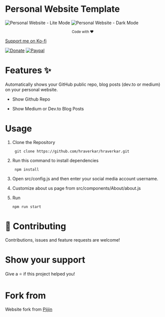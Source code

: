 # Personal Website Template

![Personal Website - Lite Mode](https://i.imgur.com/3lbHQrh.png)
![Personal Website - Dark Mode](https://i.imgur.com/bUIAalX.png)
<p align="center"><sub>Code with ♥️</sub></p>

[Support me on Ko-fi](http://ko-fi.com/hraverkar)
<p  align="center">
    
<a>[![Donate](https://img.shields.io/badge/$-donate-3366FF.svg)](https://www.ko-fi.com/hraverkar) </a>
<a>[![Paypal](https://img.shields.io/badge/$-donate-3366FF.svg)](https://www.paypal.me/hraverkar) </a>
</p>


# Features ✨

Automatically shows your GitHub public repo, blog posts (dev.to or medium) on your personal website.

-   Show Github Repo

-   Show Medium or Dev.to Blog Posts

# Usage

1. Clone the Repository

    ```
     git clone https://github.com/hraverkar/hraverkar.git
    ```

2. Run this command to install dependencies

    ```
     npm install
    ```

3. Open src/config.js and then enter your social media account username.

4. Customize about us page from src/components/About/about.js

5. Run

    ```
    npm run start
    ```


# 🤝 Contributing

Contributions, issues and feature requests are welcome!

# Show your support

Give a ⭐️ if this project helped you!

# Fork from 

Website fork from [Pjijin](https://github.com/PJijin)
